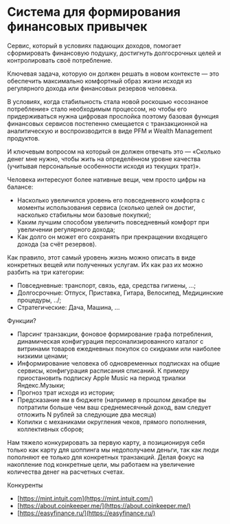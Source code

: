 # Система для формирования финансовых привычек

Сервис, который в условиях падающих доходов, помогает сформировать финансовую подушку,  достигнуть долгосрочных целей и контролировать своё потребление.

Ключевая задача, которую он должен решать в новом контексте — это обеспечить максимально комфортный образ жизни исходя из регулярного дохода или финансовых резервов человека.

В условиях, когда стабильность стала новой роскошью «осознаное потребление» стало необходимым процессом, но чтобы его придерживаться нужна цифровая прослойка поэтому базовая функция финансовых сервисов постепенно смещается с транзакционной на аналитическую и воспроизводится в виде PFM и Wealth Management продуктов.

И ключевым вопросом на который он должен отвечать это — «Сколько денег мне нужно, чтобы жить на определённом уровне качества (учитывая персональные особенности исходя из текущих трат)».

Человека интересуют более нативные вещи, чем просто цифры на балансе:

- Насколько увеличился уровень его повседневного комфорта с моменты использования сервиса (сколько целей он достиг, насколько стабильны мои базовые покупки);
- Каким лучшим способом увеличить повседневный комфорт при увеличении регулярного дохода;
- Как долго он может его сохранять при прекращении входящего дохода (за счёт резервов).

Как правило, этот самый уровень жизнь можно описать в виде конкретных вещей или полученных услугам. Их как раз их можно разбить на три категории:

- Повседневные: транспорт, связь, еда, средства гигиены, …;
- Долгосрочные: Отпуск, Приставка, Гитара, Велосипед, Медицинские процедуры, ../;
- Стратегические: Дача, Машина, ...

Функции?

- Парсинг транзакции, фоновое формирование графа потребления, динамическая конфигурация персонализированного каталог с витринами товаров ежедневных покупок со скидками или наиболее низкими ценами;
- Информирование человека об одновременных подписках на общие сервисы, конфигурация расписания списаний. К примеру приостановить подписку Apple Music на период триалки Яндекс.Музыки;
- Прогноз трат исходя из истории;
- Предсказание ям в бюджете (например в прошлом декабре вы потратили больше чем ваш среднемесячный доход, вам следует отложить N рублей за следующие два месяца)
- Копилки с механиками округления чеков, прямого пополнения, коллективных сборов;

Нам тяжело конкурировать за первую карту, а позиционируя себя только как карту для шоппинга мы недополучаем деньги, так как люди пополняют ее только для конкретных транзакций. Делая фокус на накопление под конкретные цели, мы работаем на увеличение количества денег на расчетных счетах.

Конкуренты

- [https://mint.intuit.com](https://mint.intuit.com/)
- [https://about.coinkeeper.me/](https://about.coinkeeper.me/)
- [https://easyfinance.ru/](https://easyfinance.ru/)